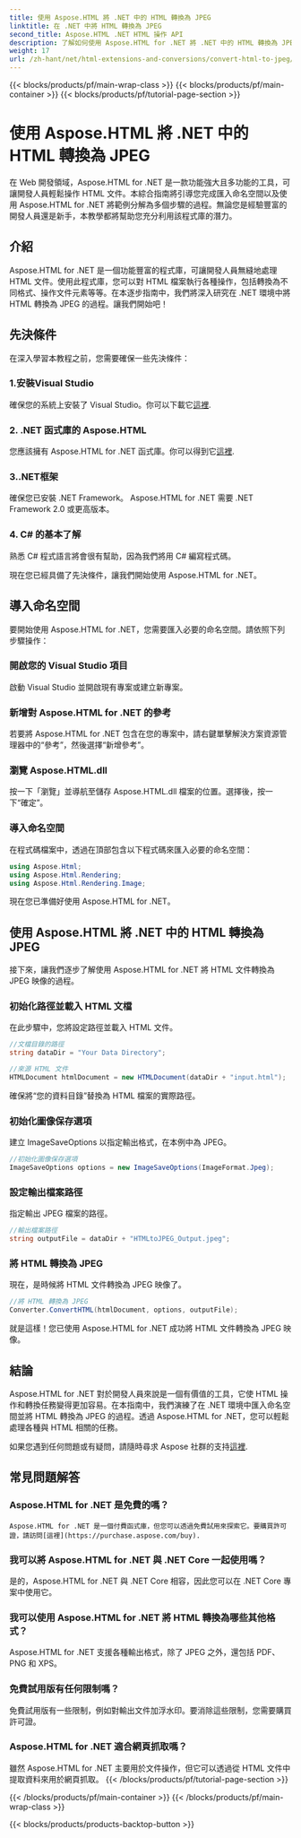 ```yaml
---
title: 使用 Aspose.HTML 將 .NET 中的 HTML 轉換為 JPEG
linktitle: 在 .NET 中將 HTML 轉換為 JPEG
second_title: Aspose.HTML .NET HTML 操作 API
description: 了解如何使用 Aspose.HTML for .NET 將 .NET 中的 HTML 轉換為 JPEG。利用 Aspose.HTML for .NET 的強大功能的逐步指南。
weight: 17
url: /zh-hant/net/html-extensions-and-conversions/convert-html-to-jpeg/
---
```


{{< blocks/products/pf/main-wrap-class >}}
{{< blocks/products/pf/main-container >}}
{{< blocks/products/pf/tutorial-page-section >}}

# 使用 Aspose.HTML 將 .NET 中的 HTML 轉換為 JPEG


在 Web 開發領域，Aspose.HTML for .NET 是一款功能強大且多功能的工具，可讓開發人員輕鬆操作 HTML 文件。本綜合指南將引導您完成匯入命名空間以及使用 Aspose.HTML for .NET 將範例分解為多個步驟的過程。無論您是經驗豐富的開發人員還是新手，本教學都將幫助您充分利用該程式庫的潛力。

## 介紹

Aspose.HTML for .NET 是一個功能豐富的程式庫，可讓開發人員無縫地處理 HTML 文件。使用此程式庫，您可以對 HTML 檔案執行各種操作，包括轉換為不同格式、操作文件元素等等。在本逐步指南中，我們將深入研究在 .NET 環境中將 HTML 轉換為 JPEG 的過程。讓我們開始吧！

## 先決條件

在深入學習本教程之前，您需要確保一些先決條件：

### 1.安裝Visual Studio
確保您的系統上安裝了 Visual Studio。你可以下載它[這裡](https://visualstudio.microsoft.com/downloads/).

### 2. .NET 函式庫的 Aspose.HTML
您應該擁有 Aspose.HTML for .NET 函式庫。你可以得到它[這裡](https://releases.aspose.com/html/net/).

### 3..NET框架
確保您已安裝 .NET Framework。 Aspose.HTML for .NET 需要 .NET Framework 2.0 或更高版本。

### 4. C# 的基本了解
熟悉 C# 程式語言將會很有幫助，因為我們將用 C# 編寫程式碼。

現在您已經具備了先決條件，讓我們開始使用 Aspose.HTML for .NET。

## 導入命名空間

要開始使用 Aspose.HTML for .NET，您需要匯入必要的命名空間。請依照下列步驟操作：

### 開啟您的 Visual Studio 項目

啟動 Visual Studio 並開啟現有專案或建立新專案。

### 新增對 Aspose.HTML for .NET 的參考

若要將 Aspose.HTML for .NET 包含在您的專案中，請右鍵單擊解決方案資源管理器中的“參考”，然後選擇“新增參考”。

### 瀏覽 Aspose.HTML.dll

按一下「瀏覽」並導航至儲存 Aspose.HTML.dll 檔案的位置。選擇後，按一下“確定”。

### 導入命名空間

在程式碼檔案中，透過在頂部包含以下程式碼來匯入必要的命名空間：

```csharp
using Aspose.Html;
using Aspose.Html.Rendering;
using Aspose.Html.Rendering.Image;
```

現在您已準備好使用 Aspose.HTML for .NET。

## 使用 Aspose.HTML 將 .NET 中的 HTML 轉換為 JPEG

接下來，讓我們逐步了解使用 Aspose.HTML for .NET 將 HTML 文件轉換為 JPEG 映像的過程。

### 初始化路徑並載入 HTML 文檔

在此步驟中，您將設定路徑並載入 HTML 文件。

```csharp
//文檔目錄的路徑
string dataDir = "Your Data Directory";

//來源 HTML 文件
HTMLDocument htmlDocument = new HTMLDocument(dataDir + "input.html");
```

確保將“您的資料目錄”替換為 HTML 檔案的實際路徑。

### 初始化圖像保存選項

建立 ImageSaveOptions 以指定輸出格式，在本例中為 JPEG。

```csharp
//初始化圖像保存選項
ImageSaveOptions options = new ImageSaveOptions(ImageFormat.Jpeg);
```

### 設定輸出檔案路徑

指定輸出 JPEG 檔案的路徑。

```csharp
//輸出檔案路徑
string outputFile = dataDir + "HTMLtoJPEG_Output.jpeg";
```

### 將 HTML 轉換為 JPEG

現在，是時候將 HTML 文件轉換為 JPEG 映像了。

```csharp
//將 HTML 轉換為 JPEG
Converter.ConvertHTML(htmlDocument, options, outputFile);
```

就是這樣！您已使用 Aspose.HTML for .NET 成功將 HTML 文件轉換為 JPEG 映像。

## 結論

Aspose.HTML for .NET 對於開發人員來說是一個有價值的工具，它使 HTML 操作和轉換任務變得更加容易。在本指南中，我們演練了在 .NET 環境中匯入命名空間並將 HTML 轉換為 JPEG 的過程。透過 Aspose.HTML for .NET，您可以輕鬆處理各種與 HTML 相關的任務。

如果您遇到任何問題或有疑問，請隨時尋求 Aspose 社群的支持[這裡](https://forum.aspose.com/).

## 常見問題解答

### Aspose.HTML for .NET 是免費的嗎？
    Aspose.HTML for .NET 是一個付費函式庫，但您可以透過免費試用來探索它。要購買許可證，請訪問[這裡](https://purchase.aspose.com/buy).

### 我可以將 Aspose.HTML for .NET 與 .NET Core 一起使用嗎？
   是的，Aspose.HTML for .NET 與 .NET Core 相容，因此您可以在 .NET Core 專案中使用它。

### 我可以使用 Aspose.HTML for .NET 將 HTML 轉換為哪些其他格式？
   Aspose.HTML for .NET 支援各種輸出格式，除了 JPEG 之外，還包括 PDF、PNG 和 XPS。

### 免費試用版有任何限制嗎？
   免費試用版有一些限制，例如對輸出文件加浮水印。要消除這些限制，您需要購買許可證。

### Aspose.HTML for .NET 適合網頁抓取嗎？
   雖然 Aspose.HTML for .NET 主要用於文件操作，但它可以透過從 HTML 文件中提取資料來用於網頁抓取。
{{< /blocks/products/pf/tutorial-page-section >}}

{{< /blocks/products/pf/main-container >}}
{{< /blocks/products/pf/main-wrap-class >}}

{{< blocks/products/products-backtop-button >}}
